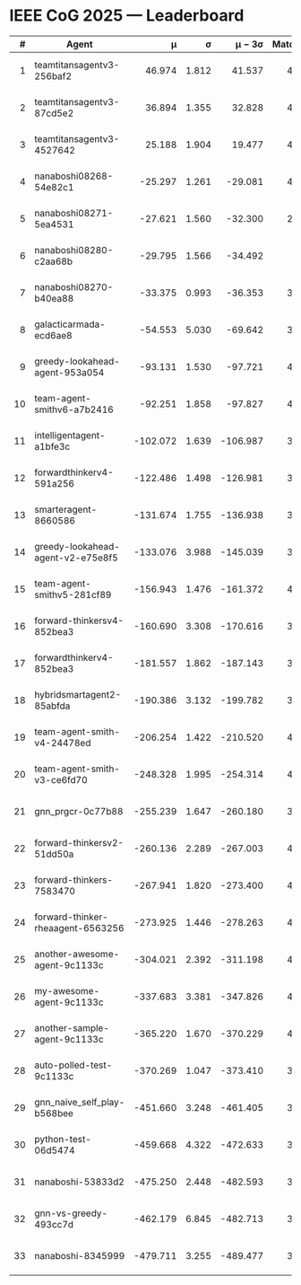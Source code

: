 # IEEE CoG 2025 — Leaderboard

| # | Agent | μ | σ | μ − 3σ | Matches | Updated |
|---:|---|---:|---:|---:|---:|---|
| 1 | teamtitansagentv3-256baf2 | 46.974 | 1.812 | 41.537 | 4352 | 2025-08-28 08:40 |
| 2 | teamtitansagentv3-87cd5e2 | 36.894 | 1.355 | 32.828 | 4078 | 2025-08-28 08:40 |
| 3 | teamtitansagentv3-4527642 | 25.188 | 1.904 | 19.477 | 4314 | 2025-08-28 08:40 |
| 4 | nanaboshi08268-54e82c1 | -25.297 | 1.261 | -29.081 | 4058 | 2025-08-28 08:40 |
| 5 | nanaboshi08271-5ea4531 | -27.621 | 1.560 | -32.300 | 2600 | 2025-08-28 08:40 |
| 6 | nanaboshi08280-c2aa68b | -29.795 | 1.566 | -34.492 | 760 | 2025-08-28 08:40 |
| 7 | nanaboshi08270-b40ea88 | -33.375 | 0.993 | -36.353 | 3018 | 2025-08-28 08:40 |
| 8 | galacticarmada-ecd6ae8 | -54.553 | 5.030 | -69.642 | 3720 | 2025-08-28 08:40 |
| 9 | greedy-lookahead-agent-953a054 | -93.131 | 1.530 | -97.721 | 4014 | 2025-08-28 08:40 |
| 10 | team-agent-smithv6-a7b2416 | -92.251 | 1.858 | -97.827 | 4440 | 2025-08-28 08:40 |
| 11 | intelligentagent-a1bfe3c | -102.072 | 1.639 | -106.987 | 3976 | 2025-08-28 08:40 |
| 12 | forwardthinkerv4-591a256 | -122.486 | 1.498 | -126.981 | 3532 | 2025-08-28 08:40 |
| 13 | smarteragent-8660586 | -131.674 | 1.755 | -136.938 | 3375 | 2025-08-28 08:40 |
| 14 | greedy-lookahead-agent-v2-e75e8f5 | -133.076 | 3.988 | -145.039 | 3274 | 2025-08-28 08:40 |
| 15 | team-agent-smithv5-281cf89 | -156.943 | 1.476 | -161.372 | 4180 | 2025-08-28 08:40 |
| 16 | forward-thinkersv4-852bea3 | -160.690 | 3.308 | -170.616 | 3363 | 2025-08-28 08:40 |
| 17 | forwardthinkerv4-852bea3 | -181.557 | 1.862 | -187.143 | 3195 | 2025-08-28 08:40 |
| 18 | hybridsmartagent2-85abfda | -190.386 | 3.132 | -199.782 | 3435 | 2025-08-28 08:40 |
| 19 | team-agent-smith-v4-24478ed | -206.254 | 1.422 | -210.520 | 4054 | 2025-08-28 08:40 |
| 20 | team-agent-smith-v3-ce6fd70 | -248.328 | 1.995 | -254.314 | 4274 | 2025-08-28 08:40 |
| 21 | gnn_prgcr-0c77b88 | -255.239 | 1.647 | -260.180 | 3520 | 2025-08-28 08:40 |
| 22 | forward-thinkersv2-51dd50a | -260.136 | 2.289 | -267.003 | 4442 | 2025-08-28 08:40 |
| 23 | forward-thinkers-7583470 | -267.941 | 1.820 | -273.400 | 4240 | 2025-08-28 08:40 |
| 24 | forward-thinker-rheaagent-6563256 | -273.925 | 1.446 | -278.263 | 4502 | 2025-08-28 08:40 |
| 25 | another-awesome-agent-9c1133c | -304.021 | 2.392 | -311.198 | 4660 | 2025-08-28 08:40 |
| 26 | my-awesome-agent-9c1133c | -337.683 | 3.381 | -347.826 | 4840 | 2025-08-28 08:40 |
| 27 | another-sample-agent-9c1133c | -365.220 | 1.670 | -370.229 | 4440 | 2025-08-28 08:40 |
| 28 | auto-polled-test-9c1133c | -370.269 | 1.047 | -373.410 | 3820 | 2025-08-28 08:40 |
| 29 | gnn_naive_self_play-b568bee | -451.660 | 3.248 | -461.405 | 3120 | 2025-08-28 08:40 |
| 30 | python-test-06d5474 | -459.668 | 4.322 | -472.633 | 3710 | 2025-08-28 08:40 |
| 31 | nanaboshi-53833d2 | -475.250 | 2.448 | -482.593 | 3540 | 2025-08-28 08:40 |
| 32 | gnn-vs-greedy-493cc7d | -462.179 | 6.845 | -482.713 | 3860 | 2025-08-28 08:40 |
| 33 | nanaboshi-8345999 | -479.711 | 3.255 | -489.477 | 3590 | 2025-08-28 08:40 |
